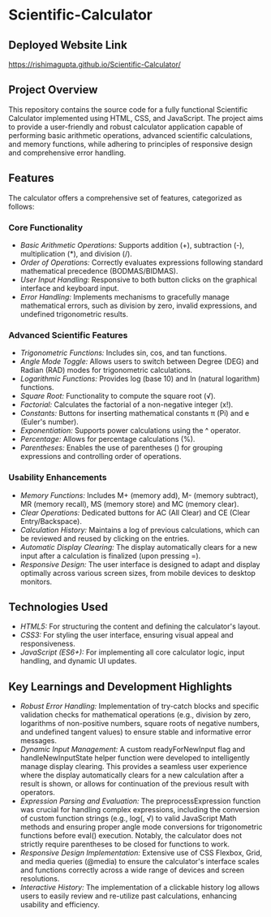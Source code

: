 # Scientific-Calculator <br>
## Deployed Website Link <br>
https://rishimagupta.github.io/Scientific-Calculator/ <br>
## Project Overview <br>
This repository contains the source code for a fully functional Scientific Calculator implemented using HTML, CSS, and JavaScript. The project aims to provide a user-friendly and robust calculator application capable of performing basic arithmetic operations, advanced scientific calculations, and memory functions, while adhering to principles of responsive design and comprehensive error handling.<br>
## Features <br>
The calculator offers a comprehensive set of features, categorized as follows: <br>
### Core Functionality <br>
* *Basic Arithmetic Operations:* Supports addition (+), subtraction (-), multiplication (*), and division (/). <br>
* *Order of Operations:* Correctly evaluates expressions following standard mathematical precedence (BODMAS/BIDMAS). <br>
* *User Input Handling:* Responsive to both button clicks on the graphical interface and keyboard input. <br>
* *Error Handling:* Implements mechanisms to gracefully manage mathematical errors, such as division by zero, invalid expressions, and undefined trigonometric results. <br>
### Advanced Scientific Features <br>
* *Trigonometric Functions:* Includes sin, cos, and tan functions. <br>
* *Angle Mode Toggle:* Allows users to switch between Degree (DEG) and Radian (RAD) modes for trigonometric calculations. <br>
* *Logarithmic Functions:* Provides log (base 10) and ln (natural logarithm) functions. <br>
* *Square Root:* Functionality to compute the square root (√). <br>
* *Factorial:* Calculates the factorial of a non-negative integer (x!). <br>
* *Constants:* Buttons for inserting mathematical constants π (Pi) and e (Euler's number). <br>
* *Exponentiation:* Supports power calculations using the ^ operator. <br>
* *Percentage:* Allows for percentage calculations (%). <br>
* *Parentheses:* Enables the use of parentheses () for grouping expressions and controlling order of operations. <br>
### Usability Enhancements <br>
* *Memory Functions:* Includes M+ (memory add), M- (memory subtract), MR (memory recall), MS (memory store) and MC (memory clear). <br>
* *Clear Operations:* Dedicated buttons for AC (All Clear) and CE (Clear Entry/Backspace). <br>
* *Calculation History:* Maintains a log of previous calculations, which can be reviewed and reused by clicking on the entries. <br>
* *Automatic Display Clearing:* The display automatically clears for a new input after a calculation is finalized (upon pressing =). <br>
* *Responsive Design:* The user interface is designed to adapt and display optimally across various screen sizes, from mobile devices to desktop monitors. <br>
## Technologies Used <br>
* *HTML5:* For structuring the content and defining the calculator's layout. <br>
* *CSS3:* For styling the user interface, ensuring visual appeal and responsiveness. <br>
* *JavaScript (ES6+):* For implementing all core calculator logic, input handling, and dynamic UI updates. <br>
## Key Learnings and Development Highlights <br>
* *Robust Error Handling:* Implementation of try-catch blocks and specific validation checks for mathematical operations (e.g., division by zero, logarithms of non-positive numbers, square roots of negative numbers, and undefined tangent values) to ensure stable and informative error messages. <br>
* *Dynamic Input Management:* A custom readyForNewInput flag and handleNewInputState helper function were developed to intelligently manage display clearing. This provides a seamless user experience where the display automatically clears for a new calculation after a result is shown, or allows for continuation of the previous result with operators. <br>
* *Expression Parsing and Evaluation:* The preprocessExpression function was crucial for handling complex expressions, including the conversion of custom function strings (e.g., log(, √) to valid JavaScript Math methods and ensuring proper angle mode conversions for trigonometric functions before eval() execution. Notably, the calculator does not strictly require parentheses to be closed for functions to work. <br>
* *Responsive Design Implementation:* Extensive use of CSS Flexbox, Grid, and media queries (@media) to ensure the calculator's interface scales and functions correctly across a wide range of devices and screen resolutions. <br>
* *Interactive History:* The implementation of a clickable history log allows users to easily review and re-utilize past calculations, enhancing usability and efficiency. <br>

